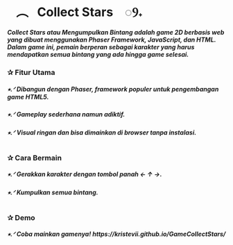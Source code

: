 <h1>⠀︵⠀Collect Stars ⠀◌Ⳋ𝅄</h1>
<h5>Collect Stars atau Mengumpulkan Bintang adalah game 2D berbasis web yang dibuat menggunakan Phaser Framework, JavaScript, dan HTML. Dalam game ini, pemain berperan sebagai karakter yang harus mendapatkan semua bintang yang ada hingga game selesai.</h5>
<h3>✰ Fitur Utama</h3>
<h5>⭑.ᐟ Dibangun dengan Phaser, framework populer untuk pengembangan game HTML5.</h5>
<h5>⭑.ᐟ Gameplay sederhana namun adiktif.</h5>
<h5>⭑.ᐟ Visual ringan dan bisa dimainkan di browser tanpa instalasi.</h5>
<h1></h1>
<h3>✰ Cara Bermain</h3>
<h5>⭑.ᐟ Gerakkan karakter dengan tombol panah ← ↑ →.</h5>
<h5>⭑.ᐟ Kumpulkan semua bintang.</h5>
<h1></h1>
<h3>✰ Demo</h3>
<h5>⭑.ᐟ Coba mainkan gamenya! https://kristevii.github.io/GameCollectStars/</h5>
<h1></h1>
